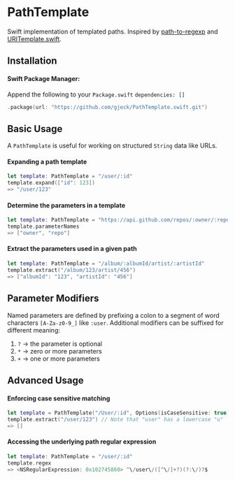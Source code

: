 # PathTemplate
Swift implementation of templated paths. Inspired by [path-to-regexp](https://github.com/pillarjs/path-to-regexp) and [URITemplate.swift](https://github.com/kylef/URITemplate.swift).

## Installation

#### Swift Package Manager:
Append the following to your `Package.swift` `dependencies: []`
```swift
.package(url: "https://github.com/gjeck/PathTemplate.swift.git")
```

## Basic Usage
A `PathTemplate` is useful for working on structured `String` data like URLs.

#### Expanding a path template
```swift
let template: PathTemplate = "/user/:id"
template.expand(["id": 123])
=> "/user/123"
```

#### Determine the parameters in a template
```swift
let template: PathTemplate = "https://api.github.com/repos/:owner/:repo/"
template.parameterNames
=> ["owner", "repo"]
```

#### Extract the parameters used in a given path
```swift
let template: PathTemplate = "/album/:albumId/artist/:artistId"
template.extract("/album/123/artist/456")
=> ["albumId": "123", "artistId": "456"]
```

## Parameter Modifiers
Named parameters are defined by prefixing a colon to a segment of word characters `[A-Za-z0-9_]` like `:user`.
Additional modifiers can be suffixed for different meaning:
1. `?` -> the parameter is optional
2. `*` -> zero or more parameters
3. `+` -> one or more parameters

## Advanced Usage

#### Enforcing case sensitive matching
```swift
let template = PathTemplate("/User/:id", Options(isCaseSensitive: true))
template.extract("/user/123") // Note that "user" has a lowercase "u"
=> [] 
```

#### Accessing the underlying path regular expression
```swift
let template: PathTemplate = "/user/:id"
template.regex
=> <NSRegularExpression: 0x102745860> ^\/user\/([^\/]+?)(?:\/)?$
```
